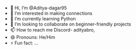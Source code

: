- 👋 Hi, I’m @Aditya-dagar95
- 👀 I’m interested in making connections
- 🌱 I’m currently learning Python
- 💞️ I’m looking to collaborate on beginner-friendly projects
- 📫 How to reach me Discord- adityabro, 
- 😄 Pronouns: He/Him
- ⚡ Fun fact: ...

<!---
Aditya-dagar95/Aditya-dagar95 is a ✨ special ✨ repository because its `README.md` (this file) appears on your GitHub profile.
You can click the Preview link to take a look at your changes.
--->
